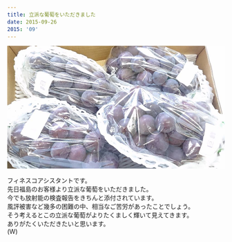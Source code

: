 ```yaml
---
title: 立派な葡萄をいただきました
date: 2015-09-26
2015: '09'
---
```



![画像](/images/uploads/20150927finesco_orig.png)

フィネスコアシスタントです。  
先日福島のお客様より立派な葡萄をいただきました。  
今でも放射能の検査報告をきちんと添付されています。  
​風評被害など幾多の困難の中、相当なご苦労があったことでしょう。  
そう考えるとこの立派な葡萄がよりたくましく輝いて見えてきます。  
ありがたくいただきたいと思います。  
(W)